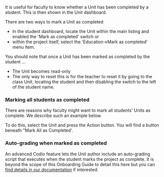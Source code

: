 It is useful for faculty to know whether a Unit has been completed by a student. This is then shown in the Unit dashboard.

There are two ways to mark a Unit as completed

- In the student dashboard, locate the Unit within the main listing and enabled the 'Mark as completed' switch or 
- within the project itself, select the 'Education->Mark as completed' menu item. 

You should note that once a Unit has been marked as completed by the student ...

- The Unit becomes read-only
- The only way to reset this is for the teacher to reset it by going to the class Unit, locating the student and then disabling the switch to the left of the student name.

### Marking all students as completed
There are reasons why faculty might want to mark all students' Units as complete. We describe such an example below.

To do this, select the Unit and press the Action button. You will find a button beneath "Mark All as Completed'.

### Auto-grading when marked as completed
An advanced Codio feature lets the Unit author include an auto-grading script that executes when the student marks the project as complete. It is beyond the scope of this Onboarding Guide to detail this here but you can [find details in our documentation](https://codio.com/docs/teacher/classes/autograde/) if interested.

